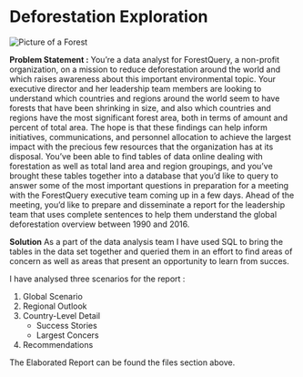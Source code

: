 # Deforestation Exploration
![Picture of a Forest](https://www.ceres.org/sites/default/files/2020-06/IG%20Deforestation%206_2020%20banner_0.png "Deforestation Exploration Project")

**Problem Statement :** You’re a data analyst for ForestQuery, a non-profit organization, on a mission to reduce deforestation around the world and which raises awareness about this important environmental topic.  Your executive director and her leadership team members are looking to understand which countries and regions around the world seem to have forests that have been shrinking in size, and also which countries and regions have the most significant forest area, both in terms of amount and percent of total area. The hope is that these findings can help inform initiatives, communications, and personnel allocation to achieve the largest impact with the precious few resources that the organization has at its disposal.  You’ve been able to find tables of data online dealing with forestation as well as total land area and region groupings, and you’ve brought these tables together into a database that you’d like to query to answer some of the most important questions in preparation for a meeting with the ForestQuery executive team coming up in a few days. Ahead of the meeting, you’d like to prepare and disseminate a report for the leadership team that uses complete sentences to help them understand the global deforestation overview between 1990 and 2016.

**Solution** 
As a part of the data analysis team I have used SQL to bring the tables in the data set together and queried them in an effort to find areas of concern as well as areas that present an opportunity to learn from succes.

I have analysed three scenarios for the report :

1. Global Scenario
2. Regional Outlook
3. Country-Level Detail
    * Success Stories
    * Largest Concers
4. Recommendations

The Elaborated Report can be found the files section above. 


